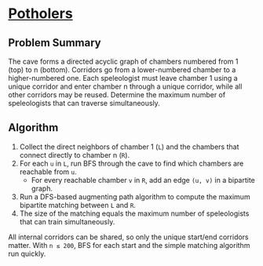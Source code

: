 # [Potholers](https://www.spoj.com/problems/POTHOLE/)

## Problem Summary
The cave forms a directed acyclic graph of chambers numbered from 1 (top) to n (bottom). Corridors go from a lower-numbered chamber to a higher-numbered one. Each speleologist must leave chamber 1 using a unique corridor and enter chamber n through a unique corridor, while all other corridors may be reused. Determine the maximum number of speleologists that can traverse simultaneously.

## Algorithm
1. Collect the direct neighbors of chamber 1 (`L`) and the chambers that connect directly to chamber n (`R`).
2. For each `u` in `L`, run BFS through the cave to find which chambers are reachable from `u`.
   - For every reachable chamber `v` in `R`, add an edge `(u, v)` in a bipartite graph.
3. Run a DFS-based augmenting path algorithm to compute the maximum bipartite matching between `L` and `R`.
4. The size of the matching equals the maximum number of speleologists that can train simultaneously.

All internal corridors can be shared, so only the unique start/end corridors matter. With `n ≤ 200`, BFS for each start and the simple matching algorithm run quickly.

